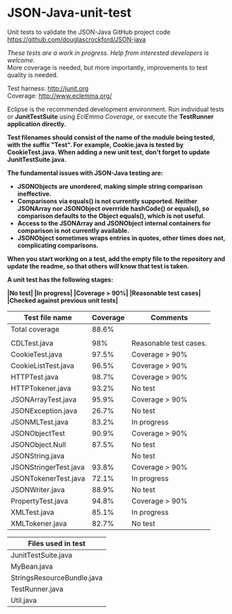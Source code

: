# JSON-Java-unit-test

Unit tests to validate the JSON-Java GitHub project code<br>
https://github.com/douglascrockford/JSON-java<br>

*These tests are a work in progress. Help from interested developers is welcome.*<br>
More coverage is needed, but more importantly, improvements to test quality is needed.<br>

Test harness: http://junit.org<br>
Coverage: http://www.eclemma.org/<br>

Eclipse is the recommended development environment.
Run individual tests or <b>JunitTestSuite</b> using *EclEmma Coverage*, or execute the <b>TestRunner<b> application directly.<br>

Test filenames should consist of the name of the module being tested, with the suffix "Test". 
For example, <b>Cookie.java</b> is tested by <b>CookieTest.java</b>.
When adding a new unit test, don't forget to update <b>JunitTestSuite.java</b>.

The fundamental issues with JSON-Java testing are:
* <b>JSONObjects</b> are unordered, making simple string comparison ineffective. 
* Comparisons via **equals()** is not currently supported. Neither <b>JSONArray</b> nor <b>JSONObject</b> overrride <b>hashCode()</b> or <b>equals()</b>, so comparison defaults to the <b>Object</b> equals(), which is not useful.
* Access to the <b>JSONArray</b> and <b>JSONObject</b> internal containers for comparison is not currently available.
* <b>JSONObject</b> sometimes wraps entries in quotes, other times does not, complicating comparisons.

When you start working on a test, add the empty file to the repository and update the readme, so that others will know that test is taken.

A unit test has the following stages:

|No test|
|In progress|
|Coverage > 90%|
|Reasonable test cases|
|Checked against previous unit tests|

| Test file name  | Coverage | Comments |
| ------------- | ------------- | ---- |
| Total coverage | 88.6% | | | 
| | | | 
| CDLTest.java | 98% | Reasonable test cases.  |
| CookieTest.java  | 97.5%   | Coverage > 90% |
| CookieListTest.java |96.5% | Coverage > 90% |
| HTTPTest.java | 98.7%| Coverage > 90% | 
| HTTPTokener.java |93.2% | No test   | 
| JSONArrayTest.java |95.9% | Coverage > 90% | 
| JSONException.java | 26.7% | No test |
| JSONMLTest.java | 83.2%| In progress | 
| JSONObjectTest | 90.9% | Coverage > 90% | 
| JSONObject.Null | 87.5% | No test  | 
| JSONString.java | | No test  | 
| JSONStringerTest.java | 93.8%| Coverage > 90% | 
| JSONTokenerTest.java | 72.1% | In progress | 
| JSONWriter.java | 88.9% | No test | 
| PropertyTest.java  | 94.8%  | Coverage > 90% |
| XMLTest.java | 85.1% | In progress |
| XMLTokener.java| 82.7%| No test  | 

| Files used in test |
| ------------- |  
| JunitTestSuite.java | 
| MyBean.java | 
| StringsResourceBundle.java | 
|TestRunner.java | 
| Util.java | 


